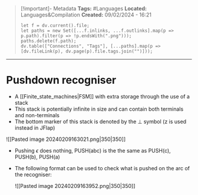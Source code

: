 > [!important]- Metadata
> **Tags:** #Languages 
> **Located:** Languages&Compilation
> **Created:** 09/02/2024 - 16:21
> ```dataviewjs
> let f = dv.current().file;
> let paths = new Set([...f.inlinks, ...f.outlinks].map(p => p.path).filter(p => !p.endsWith(".png")));
> paths.delete(f.path);
> dv.table(["Connections", "Tags"], [...paths].map(p => [dv.fileLink(p), dv.page(p).file.tags.join("")]));
> ```

___
# Pushdown recogniser
- A [[Finite_state_machines|FSM]] with extra storage through the use of a stack 
- This stack is potentially infinite in size and can contain both terminals and non-terminals
- The bottom marker of this stack is denoted by the $\perp$ symbol (z is used instead in JFlap)

![[Pasted image 20240209163021.png|350|350]]

- Pushing $\epsilon$ does nothing, PUSH(abc) is the the same as PUSH(c), PUSH(b), PUSH(a)
- The following format can be used to check what is pushed on the arc of the recogniser:

  ![[Pasted image 20240209163952.png|350|350]]